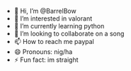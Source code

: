 - 👋 Hi, I’m @BarrelBow
- 👀 I’m interested in valorant
- 🌱 I’m currently learning python
- 💞️ I’m looking to collaborate on a song
- 📫 How to reach me paypal
- 😄 Pronouns: nig/ha
- ⚡ Fun fact: im straight

<!---
BarrelBow/BarrelBow is a ✨ special ✨ repository because its `README.md` (this file) appears on your GitHub profile.
You can click the Preview link to take a look at your changes.
--->
